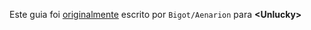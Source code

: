 Este guia foi [originalmente](https://docs.google.com/document/d/1Y-vf4s3fPpHBJnurudGfSJMP13-NKUWoP5iGr8F4XVQ) escrito por `Bigot/Aenarion` para __&lt;Unlucky&gt;__
